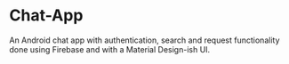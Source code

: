 # Chat-App
An Android chat app with authentication, search and request functionality done using Firebase and with a Material Design-ish UI.

